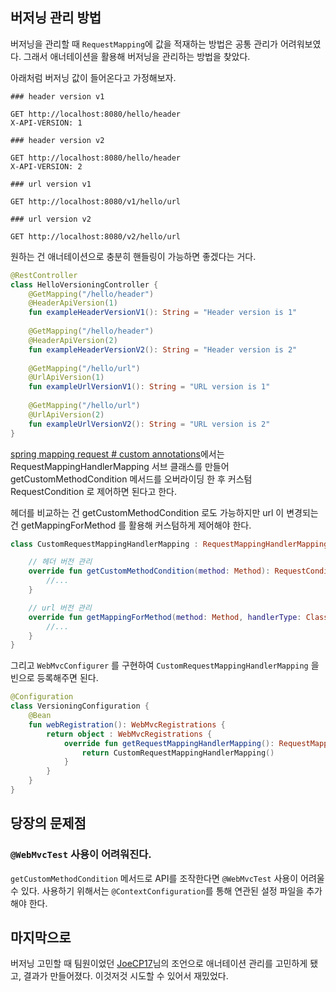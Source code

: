 
## 버저닝 관리 방법

버저닝을 관리할 때 `RequestMapping`에 값을 적재하는 방법은 공통 관리가 어려워보였다.
그래서 애너테이션을 활용해 버저닝을 관리하는 방법을 찾았다.

아래처럼 버저닝 값이 들어온다고 가정해보자.

```http request
### header version v1

GET http://localhost:8080/hello/header
X-API-VERSION: 1

### header version v2

GET http://localhost:8080/hello/header
X-API-VERSION: 2

### url version v1

GET http://localhost:8080/v1/hello/url

### url version v2

GET http://localhost:8080/v2/hello/url
```

원하는 건 애너테이션으로 충분히 핸들링이 가능하면 좋겠다는 거다.

```kotlin
@RestController
class HelloVersioningController {
    @GetMapping("/hello/header")
    @HeaderApiVersion(1)
    fun exampleHeaderVersionV1(): String = "Header version is 1"
    
    @GetMapping("/hello/header")
    @HeaderApiVersion(2)
    fun exampleHeaderVersionV2(): String = "Header version is 2"
    
    @GetMapping("/hello/url")
    @UrlApiVersion(1)
    fun exampleUrlVersionV1(): String = "URL version is 1"
    
    @GetMapping("/hello/url")
    @UrlApiVersion(2)
    fun exampleUrlVersionV2(): String = "URL version is 2"
}
```

[spring mapping request # custom annotations](https://docs.spring.io/spring-framework/reference/web/webmvc/mvc-controller/ann-requestmapping.html#mvc-ann-requestmapping-composed)에서는 RequestMappingHandlerMapping 서브 클래스를 만들어 getCustomMethodCondition 메서드를 오버라이딩 한 후 커스텀 RequestCondition 로 제어하면 된다고 한다.

헤더를 비교하는 건 getCustomMethodCondition 로도 가능하지만 url 이 변경되는 건 getMappingForMethod 를 활용해 커스텀하게 제어해야 한다.

```kotlin
class CustomRequestMappingHandlerMapping : RequestMappingHandlerMapping() {

    // 헤더 버전 관리
    override fun getCustomMethodCondition(method: Method): RequestCondition<*>? {
        //...
    }

    // url 버전 관리
    override fun getMappingForMethod(method: Method, handlerType: Class<*>): RequestMappingInfo? {
        //...
    }
}
```

그리고 `WebMvcConfigurer` 를 구현하여 `CustomRequestMappingHandlerMapping` 을 빈으로 등록해주면 된다.

```kotlin
@Configuration
class VersioningConfiguration {
    @Bean
    fun webRegistration(): WebMvcRegistrations {
        return object : WebMvcRegistrations {
            override fun getRequestMappingHandlerMapping(): RequestMappingHandlerMapping {
                return CustomRequestMappingHandlerMapping()
            }
        }
    }
}
```

## 당장의 문제점

### `@WebMvcTest` 사용이 어려워진다.

`getCustomMethodCondition` 메서드로 API를 조작한다면 `@WebMvcTest` 사용이 어려울 수 있다. 사용하기 위해서는 `@ContextConfiguration`를 통해 연관된 설정 파일을 추가해야 한다.

## 마지막으로

버저닝 고민할 때 팀원이었던 [JoeCP17](https://github.com/JoeCP17/api-version-management/blob/main/src/main/kotlin/com/example/apiversionmanagement/mimetype/VersionResourceRequestCondition.kt)님의 조언으로 애너테이션 관리를 고민하게 됐고, 결과가 만들어졌다.
이것저것 시도할 수 있어서 재밌었다.
